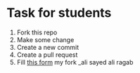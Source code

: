 # Task for students
1. Fork this repo
2. Make some change
2. Create a new commit
3. Create a pull request
4. Fill [this form](https://forms.gle/sMmHbntYdvfdRiWJ6)
my fork _ali sayed ali ragab
